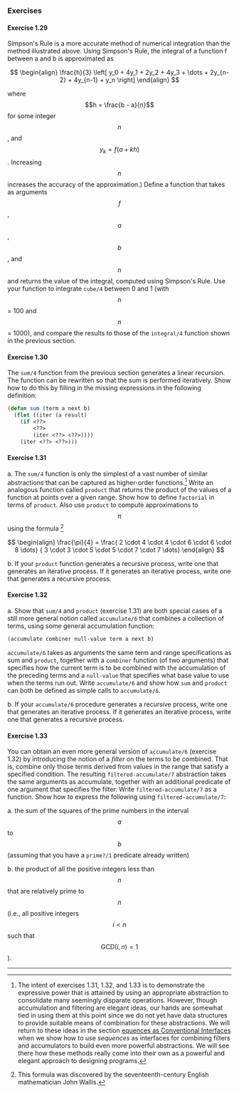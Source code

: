 ### Exercises

#### Exercise 1.29

Simpson's Rule is a more accurate method of numerical integration than the method illustrated above. Using Simpson's Rule, the integral of a function f between a and b is approximated as

$$
\begin{align}
\frac{h}{3}
\left[
y_0 + 4y_1 + 2y_2 + 4y_3 + \dots + 2y_{n-2} + 4y_{n-1} + y_n
\right]
\end{align}
$$

where $$h = \frac{b - a}{n}$$ for some integer $$n$$, and $$y_k = f(a + kh)$$.
Increasing $$n$$ increases the accuracy of the approximation.) Define a function that takes as arguments $$f$$, $$a$$, $$b$$, and $$n$$ and returns the value of the integral, computed using Simpson's Rule. Use your function to integrate ``cube/4`` between 0 and 1 (with $$n $$= 100 and $$n$$ = 1000), and compare the results to those of the ``integral/4`` function shown in the previous section.

#### Exercise 1.30

The ``sum/4`` function from the previous section generates a linear recursion. The function can be rewritten so that the sum is performed iteratively. Show how to do this by filling in the missing expressions in the following definition:

```lisp
(defun sum (term a next b)
  (flet ((iter (a result)
    (if <??>
        <??>
        (iter <??> <??>))))
    (iter <??> <??>)))
```

#### Exercise 1.31

a.  The ``sum/4`` function is only the simplest of a vast number of similar abstractions that can be captured as higher-order functions.[^1] Write an analogous function called ``product`` that returns the product of the values of a function at points over a given range. Show how to define ``factorial`` in terms of ``product``. Also use ``product`` to compute approximations to $$\pi$$ using the formula [^2]

$$
\begin{align}
\frac{\pi}{4} =
\frac{ 2 \cdot 4 \cdot 4 \cdot 6 \cdot 6 \cdot 8 \dots}
     { 3 \cdot 3 \cdot 5 \cdot 5 \cdot 7 \cdot 7 \dots}
\end{align}
$$

b. If your ``product`` function generates a recursive process, write one that generates an iterative process. If it generates an iterative process, write one that generates a recursive process.

#### Exercise 1.32

a. Show that ``sum/4`` and ``product`` (exercise 1.31) are both special cases of a still more general notion called ``accumulate/6`` that combines a collection of terms, using some general accumulation function:

```lisp
(accumulate combiner null-value term a next b)
```

``accumulate/6`` takes as arguments the same term and range specifications as sum and ``product``, together with a ``combiner`` function (of two arguments) that specifies how the current term is to be combined with the accumulation of the preceding terms and a ``null-value`` that specifies what base value to use when the terms run out. Write ``accumulate/6`` and show how ``sum`` and ``product`` can both be defined as simple calls to ``accumulate/6``.

b. If your ``accumulate/6`` procedure generates a recursive process, write one that generates an iterative process. If it generates an iterative process, write one that generates a recursive process.

#### Exercise 1.33

You can obtain an even more general version of ``accumulate/6`` (exercise 1.32) by introducing the notion of a *filter* on the terms to be combined. That is, combine only those terms derived from values in the range that satisfy a specified condition. The resulting ``filtered-accumulate/7`` abstraction takes the same arguments as accumulate, together with an additional predicate of one argument that specifies the filter. Write ``filtered-accumulate/7`` as a function. Show how to express the following using ``filtered-accumulate/7``:

a. the sum of the squares of the prime numbers in the interval $$a$$ to $$b$$ (assuming that you have a ``prime?/1`` predicate already written)

b. the product of all the positive integers less than $$n$$ that are relatively prime to $$n$$ (i.e., all positive integers $$i < n$$ such that $$\text{GCD}(i,n) = 1$$).


----

[^1]: The intent of exercises 1.31, 1.32, and 1.33 is to demonstrate the expressive power that is attained by using an appropriate abstraction to consolidate many seemingly disparate operations. However, though accumulation and filtering are elegant ideas, our hands are somewhat tied in using them at this point since we do not yet have data structures to provide suitable means of combination for these abstractions. We will return to these ideas in the section [equences as Conventional Interfaces]() when we show how to use *sequences* as interfaces for combining filters and accumulators to build even more powerful abstractions. We will see there how these methods really come into their own as a powerful and elegant approach to designing programs.

[^2]: This formula was discovered by the seventeenth-century English mathematician John Wallis.
